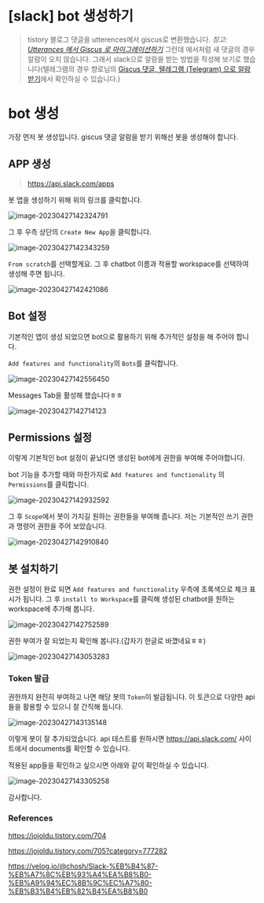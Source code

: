 # [slack] bot 생성하기

> tistory 블로그 댓글을 utterences에서 giscus로 변환했습니다. *참고: [Utterances 에서 Giscus 로 마이그레이션하기](https://jojoldu.tistory.com/704)*  그런데 에서처럼 새 댓글의 경우 알람이 오지 않습니다. 그래서 slack으로 알람을 받는 방법을 작성해 보기로 했습니다(텔레그램의 경우 향로님의 [Giscus 댓글, 텔레그램 (Telegram) 으로 알람 받기](https://jojoldu.tistory.com/705?category=777282)에서 확인하실 수 있습니다.)

# bot 생성

가장 먼저 봇 생성입니다. giscus 댓글 알람을 받기 위해선 봇을 생성해야 합니다.

## APP 생성

>  https://api.slack.com/apps

봇 앱을 생성하기 위해 위의 링크를 클릭합니다. 

![image-20230427142324791](https://raw.githubusercontent.com/KrGil/blog-contents-b/b06ada764054ca5ffa4c705d12862b1a7c544752/information-technology-tools/slack/chatbot.assets/image-20230427142324791.png)

그 후 우측 상단의 `Create New App`을 클릭합니다.



![image-20230427142343259](https://raw.githubusercontent.com/KrGil/blog-contents-b/b06ada764054ca5ffa4c705d12862b1a7c544752/information-technology-tools/slack/chatbot.assets/image-20230427142343259.png)

`From scratch`를 선택할게요. 그 후 chatbot 이름과 적용할 workspace를 선택하여 생성해 주면 됩니다.

![image-20230427142421086](https://raw.githubusercontent.com/KrGil/blog-contents-b/b06ada764054ca5ffa4c705d12862b1a7c544752/information-technology-tools/slack/chatbot.assets/image-20230427142421086.png)

## Bot 설정

기본적인 앱이 생성 되었으면 bot으로 활용하기 위해 추가적인 설정을 해 주어야 합니다.

`Add features and functionality`의 `Bots`를 클릭합니다. 

![image-20230427142556450](https://raw.githubusercontent.com/KrGil/blog-contents-b/b06ada764054ca5ffa4c705d12862b1a7c544752/information-technology-tools/slack/chatbot.assets/image-20230427142556450.png)

Messages Tab을 활성해 했습니다ㅎㅎ

![image-20230427142714123](https://raw.githubusercontent.com/KrGil/blog-contents-b/b06ada764054ca5ffa4c705d12862b1a7c544752/information-technology-tools/slack/chatbot.assets/image-20230427142714123.png)



## Permissions 설정

이렇게 기본적인 bot 설정이 끝났다면 생성된 bot에게 권한을 부여해 주어야합니다.

bot 기능을 추가할 때와 마찬가지로 `Add features and functionality` 의 `Permissions`를 클릭합니다.

![image-20230427142932592](https://raw.githubusercontent.com/KrGil/blog-contents-b/b06ada764054ca5ffa4c705d12862b1a7c544752/information-technology-tools/slack/chatbot.assets/image-20230427142932592.png)



그 후 `Scope`에서 봇이 가지길 원하는 권한들을 부여해 줍니다. 저는 기본적인 쓰기 권한과 명령어 권한을 주어 보았습니다.

![image-20230427142910840](https://raw.githubusercontent.com/KrGil/blog-contents-b/b06ada764054ca5ffa4c705d12862b1a7c544752/information-technology-tools/slack/chatbot.assets/image-20230427142910840.png)



## 봇 설치하기

권한 설정이 완료 되면 `Add features and functionality` 우측에 초록색으로 체크 표시가 됩니다. 그 후 `install to Workspace`를 클릭해 생성된 chatbot을 원하는 workspace에 추가해 봅니다.

![image-20230427142752589](https://raw.githubusercontent.com/KrGil/blog-contents-b/b06ada764054ca5ffa4c705d12862b1a7c544752/information-technology-tools/slack/chatbot.assets/image-20230427142752589.png)



권한 부여가 잘 되었는지 확인해 봅니다.(갑자기 한글로 바꼈네요ㅎㅎ)

![image-20230427143053283](https://raw.githubusercontent.com/KrGil/blog-contents-b/b06ada764054ca5ffa4c705d12862b1a7c544752/information-technology-tools/slack/chatbot.assets/image-20230427143053283.png)



### Token 발급

권한까지 완전히 부여하고 나면 해당 봇의 `Token`이 발급됩니다. 이 토큰으로 다양한 api들을 활용할 수 있으니 잘 간직해 둡니다.

![image-20230427143135148](https://raw.githubusercontent.com/KrGil/blog-contents-b/b06ada764054ca5ffa4c705d12862b1a7c544752/information-technology-tools/slack/chatbot.assets/image-20230427143135148.png)



이렇게 봇이 잘 추가되었습니다. api 테스트를 원하시면 https://api.slack.com/ 사이트에서 documents를 확인할 수 있습니다.

적용된 app들을 확인하고 싶으시면 아래와 같이 확인하실 수 있습니다. 

![image-20230427143305258](https://raw.githubusercontent.com/KrGil/blog-contents-b/b06ada764054ca5ffa4c705d12862b1a7c544752/information-technology-tools/slack/chatbot.assets/image-20230427143305258.png)



감사합니다.



### References

https://jojoldu.tistory.com/704

https://jojoldu.tistory.com/705?category=777282

https://velog.io/@chosh/Slack-%EB%B4%87-%EB%A7%8C%EB%93%A4%EA%B8%B0-%EB%A9%94%EC%8B%9C%EC%A7%80-%EB%B3%B4%EB%82%B4%EA%B8%B0